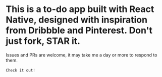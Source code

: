 # This is a to-do app built with React Native, designed with inspiration from Dribbble and Pinterest. Don't just fork, STAR it.

Issues and PRs are welcome, it may take me a day or more to respond to them. <br><br>
```Check it out!```
